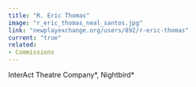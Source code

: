 ```yaml
---
title: "R. Eric Thomas"
image: "r_eric_thomas_neal_santos.jpg"
link: "newplayexchange.org/users/892/r-eric-thomas"
current: "true"
related:
- Commissions
---
```


InterAct Theatre Company*, Nightbird*

